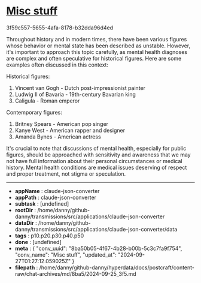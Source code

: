 # [Misc stuff](https://claude.ai/chat/8ba50b05-4f67-4b28-b00b-5c3c7fa9f754)

3f59c557-5655-4afa-8178-b32dda96d4ed

 Throughout history and in modern times, there have been various figures whose behavior or mental state has been described as unstable. However, it's important to approach this topic carefully, as mental health diagnoses are complex and often speculative for historical figures. Here are some examples often discussed in this context:

Historical figures:
1. Vincent van Gogh - Dutch post-impressionist painter
2. Ludwig II of Bavaria - 19th-century Bavarian king
3. Caligula - Roman emperor

Contemporary figures:
1. Britney Spears - American pop singer
2. Kanye West - American rapper and designer
3. Amanda Bynes - American actress

It's crucial to note that discussions of mental health, especially for public figures, should be approached with sensitivity and awareness that we may not have full information about their personal circumstances or medical history. Mental health conditions are medical issues deserving of respect and proper treatment, not stigma or speculation.

---

* **appName** : claude-json-converter
* **appPath** : claude-json-converter
* **subtask** : [undefined]
* **rootDir** : /home/danny/github-danny/transmissions/src/applications/claude-json-converter
* **dataDir** : /home/danny/github-danny/transmissions/src/applications/claude-json-converter/data
* **tags** : p10.p20.p30.p40.p50
* **done** : [undefined]
* **meta** : {
  "conv_uuid": "8ba50b05-4f67-4b28-b00b-5c3c7fa9f754",
  "conv_name": "Misc stuff",
  "updated_at": "2024-09-27T01:27:12.059025Z"
}
* **filepath** : /home/danny/github-danny/hyperdata/docs/postcraft/content-raw/chat-archives/md/8ba5/2024-09-25_3f5.md